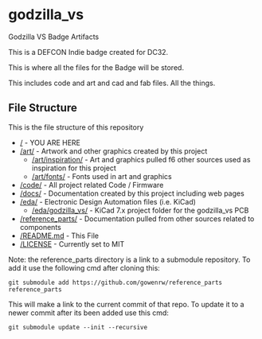 # godzilla_vs

Godzilla VS Badge Artifacts

This is a DEFCON Indie badge created for DC32.

This is where all the files for the Badge will be stored.

This includes code and art and cad and fab files.  All the things.

## File Structure

This is the file structure of this repository

* [/](/README.md) - YOU ARE HERE
* [/art/](./art/) - Artwork and other graphics created by this project
  * [/art/inspiration/](./art/inspiration/) - Art and graphics pulled f6 other sources used as inspiration for this project
  * [/art/fonts/](./art/fonts/) - Fonts used in art and graphics
* [/code/](./code/) - All project related Code / Firmware
* [/docs/](./docs/) - Documentation created by this project including web pages
* [/eda/](./eda/) - Electronic Design Automation files (i.e. KiCad)
  * [/eda/godzilla_vs/](./eda/godzilla_vs/) - KiCad 7.x project folder for the godzilla_vs PCB
* [/reference_parts/](./reference_parts/) - Documentation pulled from other sources related to components
* [/README.md](/README.md) - This File
* [/LICENSE](/LICENSE) - Currently set to MIT

Note: the reference_parts directory is a link to a submodule repository.
To add it use the following cmd after cloning this:
```
git submodule add https://github.com/gowenrw/reference_parts reference_parts
```
This will make a link to the current commit of that repo.
To update it to a newer commit after its been added use this cmd:
```
git submodule update --init --recursive
```
